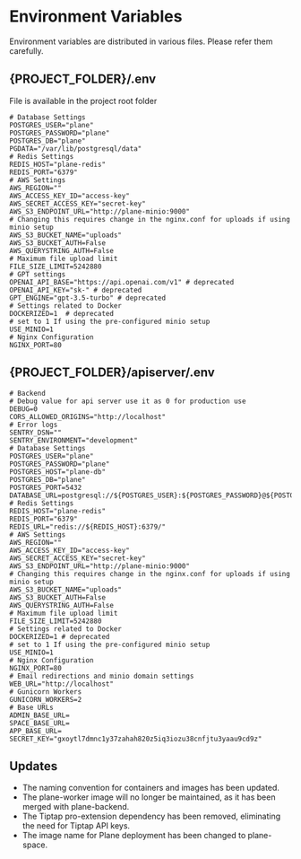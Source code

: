 # Environment Variables

Environment variables are distributed in various files. Please refer them carefully.

## {PROJECT_FOLDER}/.env

File is available in the project root folder​

```
# Database Settings
POSTGRES_USER="plane"
POSTGRES_PASSWORD="plane"
POSTGRES_DB="plane"
PGDATA="/var/lib/postgresql/data"
# Redis Settings
REDIS_HOST="plane-redis"
REDIS_PORT="6379"
# AWS Settings
AWS_REGION=""
AWS_ACCESS_KEY_ID="access-key"
AWS_SECRET_ACCESS_KEY="secret-key"
AWS_S3_ENDPOINT_URL="http://plane-minio:9000"
# Changing this requires change in the nginx.conf for uploads if using minio setup
AWS_S3_BUCKET_NAME="uploads"
AWS_S3_BUCKET_AUTH=False
AWS_QUERYSTRING_AUTH=False
# Maximum file upload limit
FILE_SIZE_LIMIT=5242880
# GPT settings
OPENAI_API_BASE="https://api.openai.com/v1" # deprecated
OPENAI_API_KEY="sk-" # deprecated
GPT_ENGINE="gpt-3.5-turbo" # deprecated
# Settings related to Docker
DOCKERIZED=1  # deprecated
# set to 1 If using the pre-configured minio setup
USE_MINIO=1
# Nginx Configuration
NGINX_PORT=80
```

## {PROJECT_FOLDER}/apiserver/.env

```
# Backend
# Debug value for api server use it as 0 for production use
DEBUG=0
CORS_ALLOWED_ORIGINS="http://localhost"
# Error logs
SENTRY_DSN=""
SENTRY_ENVIRONMENT="development"
# Database Settings
POSTGRES_USER="plane"
POSTGRES_PASSWORD="plane"
POSTGRES_HOST="plane-db"
POSTGRES_DB="plane"
POSTGRES_PORT=5432
DATABASE_URL=postgresql://${POSTGRES_USER}:${POSTGRES_PASSWORD}@${POSTGRES_HOST}:${POSTGRES_PORT}/${POSTGRES_DB}
# Redis Settings
REDIS_HOST="plane-redis"
REDIS_PORT="6379"
REDIS_URL="redis://${REDIS_HOST}:6379/"
# AWS Settings
AWS_REGION=""
AWS_ACCESS_KEY_ID="access-key"
AWS_SECRET_ACCESS_KEY="secret-key"
AWS_S3_ENDPOINT_URL="http://plane-minio:9000"
# Changing this requires change in the nginx.conf for uploads if using minio setup
AWS_S3_BUCKET_NAME="uploads"
AWS_S3_BUCKET_AUTH=False
AWS_QUERYSTRING_AUTH=False
# Maximum file upload limit
FILE_SIZE_LIMIT=5242880
# Settings related to Docker
DOCKERIZED=1 # deprecated
# set to 1 If using the pre-configured minio setup
USE_MINIO=1
# Nginx Configuration
NGINX_PORT=80
# Email redirections and minio domain settings
WEB_URL="http://localhost"
# Gunicorn Workers
GUNICORN_WORKERS=2
# Base URLs
ADMIN_BASE_URL=
SPACE_BASE_URL=
APP_BASE_URL=
SECRET_KEY="gxoytl7dmnc1y37zahah820z5iq3iozu38cnfjtu3yaau9cd9z"
```

## Updates​

- The naming convention for containers and images has been updated.
- The plane-worker image will no longer be maintained, as it has been merged with plane-backend.
- The Tiptap pro-extension dependency has been removed, eliminating the need for Tiptap API keys.
- The image name for Plane deployment has been changed to plane-space.
